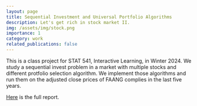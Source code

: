 ```yaml
---
layout: page
title: Sequential Investment and Universal Portfolio Algorithms
description: Let's get rich in stock market II.
img: /assets/img/stock.png
importance: 1
category: work
related_publications: false
---
```


This is a class project for STAT 541, Interactive Learning, in Winter 2024. We study a sequential invest problem in a market with multiple stocks and different protfolio selection algorithm. We implement those algorithms and run them on the adjusted close prices of FAANG complies in the last five years. 

[Here](/assets/pdf/CSE_541_Final_Project.pdf) is the full report.